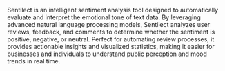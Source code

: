 Sentilect is an intelligent sentiment analysis tool designed to automatically evaluate and interpret the emotional tone of text data. By leveraging advanced natural language processing models, Sentilect analyzes user reviews, feedback, and comments to determine whether the sentiment is positive, negative, or neutral. Perfect for automating review processes, it provides actionable insights and visualized statistics, making it easier for businesses and individuals to understand public perception and mood trends in real time.
